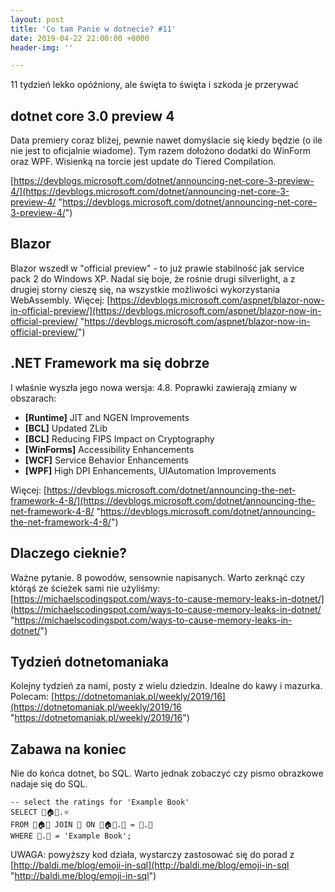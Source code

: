 ```yaml
---
layout: post
title: 'Co tam Panie w dotnecie? #11'
date: 2019-04-22 22:00:00 +0000
header-img: ''

---
```

11 tydzień lekko opóźniony, ale święta to święta i szkoda je przerywać

## dotnet core 3.0 preview 4

Data premiery coraz bliżej, pewnie nawet domyślacie się kiedy będzie (o ile nie jest to oficjalnie wiadome). Tym razem dołożono dodatki do WinForm oraz WPF. Wisienką na torcie jest update do Tiered Compilation.

[https://devblogs.microsoft.com/dotnet/announcing-net-core-3-preview-4/](https://devblogs.microsoft.com/dotnet/announcing-net-core-3-preview-4/ "https://devblogs.microsoft.com/dotnet/announcing-net-core-3-preview-4/")

## Blazor

Blazor wszedł w "official preview" - to już prawie stabilność jak service pack 2 do Windows XP. Nadal się boje, że rośnie drugi silverlight, a z drugiej storny cieszę się, na wszystkie możliwości wykorzystania WebAssembly. Więcej: [https://devblogs.microsoft.com/aspnet/blazor-now-in-official-preview/](https://devblogs.microsoft.com/aspnet/blazor-now-in-official-preview/ "https://devblogs.microsoft.com/aspnet/blazor-now-in-official-preview/")

## .NET Framework ma się dobrze

I właśnie wyszła jego nowa wersja: 4.8. Poprawki zawierają zmiany w obszarach:

* **\[Runtime\]** JIT and NGEN Improvements
* **\[BCL\]** Updated ZLib
* **\[BCL\]** Reducing FIPS Impact on Cryptography
* **\[WinForms\]** Accessibility Enhancements
* **\[WCF\]** Service Behavior Enhancements
* **\[WPF\]** High DPI Enhancements, UIAutomation Improvements

Więcej: [https://devblogs.microsoft.com/dotnet/announcing-the-net-framework-4-8/](https://devblogs.microsoft.com/dotnet/announcing-the-net-framework-4-8/ "https://devblogs.microsoft.com/dotnet/announcing-the-net-framework-4-8/")

## Dlaczego cieknie?

Ważne pytanie. 8 powodów, sensownie napisanych. Warto zerknąć czy którąś ze ścieżek sami nie użyliśmy: [https://michaelscodingspot.com/ways-to-cause-memory-leaks-in-dotnet/](https://michaelscodingspot.com/ways-to-cause-memory-leaks-in-dotnet/ "https://michaelscodingspot.com/ways-to-cause-memory-leaks-in-dotnet/")

## Tydzień dotnetomaniaka

Kolejny tydzień za nami, posty z wielu dziedzin. Idealne do kawy i mazurka. Polecam: [https://dotnetomaniak.pl/weekly/2019/16](https://dotnetomaniak.pl/weekly/2019/16 "https://dotnetomaniak.pl/weekly/2019/16")

## Zabawa na koniec

Nie do końca dotnet, bo SQL. Warto jednak zobaczyć czy pismo obrazkowe nadaje się do SQL.

    -- select the ratings for 'Example Book'
    SELECT 👤🏠📕.⭐
    FROM 👤🏠📕 JOIN 📕 ON 👤🏠📕.📕 = 📕.🔑
    WHERE 📕.💬 = 'Example Book';

UWAGA: powyższy kod działa, wystarczy zastosować się do porad z [http://baldi.me/blog/emoji-in-sql](http://baldi.me/blog/emoji-in-sql "http://baldi.me/blog/emoji-in-sql")